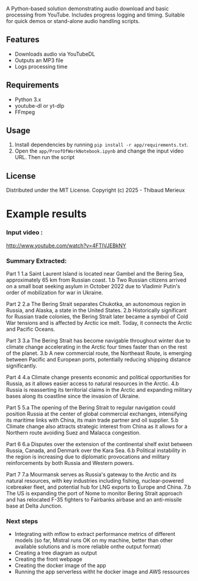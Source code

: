 A Python-based solution demonstrating audio download and basic processing from YouTube. Includes progress logging and timing. Suitable for quick demos or stand-alone audio handling scripts.

## Features

- Downloads audio via YouTubeDL  
- Outputs an MP3 file  
- Logs processing time  

## Requirements

- Python 3.x  
- youtube-dl or yt-dlp  
- FFmpeg  

## Usage

1. Install dependencies by running `pip install -r app/requirements.txt`.
2. Open the `app/ProofOfWorkNotebook.ipynb` and change the input video URL. Then run the script

## License

Distributed under the MIT License. Copyright (c) 2025 - Thibaud Merieux



# Example results
### Input video :
http://www.youtube.com/watch?v=4FTIVJEBkNY

### Summary Extracted:

 Part 1
    1.a Saint Laurent Island is located near Gambel and the Bering Sea, approximately 65 km from Russian coast.
    1.b Two Russian citizens arrived on a small boat seeking asylum in October 2022 due to Vladimir Putin's order of mobilization for war in Ukraine.

   Part 2
    2.a The Bering Strait separates Chukotka, an autonomous region in Russia, and Alaska, a state in the United States.
    2.b Historically significant for Russian trade colonies, the Bering Strait later became a symbol of Cold War tensions and is affected by Arctic ice melt. Today, it connects the Arctic and Pacific Oceans.

   Part 3
    3.a The Bering Strait has become navigable throughout winter due to climate change accelerating in the Arctic four times faster than on the rest of the planet.
    3.b A new commercial route, the Northeast Route, is emerging between Pacific and European ports, potentially reducing shipping distance significantly.

   Part 4
    4.a Climate change presents economic and political opportunities for Russia, as it allows easier access to natural resources in the Arctic.
    4.b Russia is reasserting its territorial claims in the Arctic and expanding military bases along its coastline since the invasion of Ukraine.

   Part 5
    5.a The opening of the Bering Strait to regular navigation could position Russia at the center of global commercial exchanges, intensifying its maritime links with China, its main trade partner and oil supplier.
    5.b Climate change also attracts strategic interest from China as it allows for a Northern route avoiding Suez and Malacca congestion.

   Part 6
    6.a Disputes over the extension of the continental shelf exist between Russia, Canada, and Denmark over the Kara Sea.
    6.b Political instability in the region is increasing due to diplomatic provocations and military reinforcements by both Russia and Western powers.

   Part 7
    7.a Mourmansk serves as Russia's gateway to the Arctic and its natural resources, with key industries including fishing, nuclear-powered icebreaker fleet, and potential hub for LNG exports to Europe and China.
    7.b The US is expanding the port of Nome to monitor Bering Strait approach and has relocated F-35 fighters to Fairbanks airbase and an anti-missile base at Delta Junction.

### Next steps 
- Integrating with mflow to extract performance metrics of different models (so far, Mistral runs OK on my machine, better than other available solutions and is more reliable onthe output format)
- Creating a tree diagram as output
- Creating the front webpage
- Creating the docker image of the app
- Running the app serverless witht he docker image and AWS ressources
    
